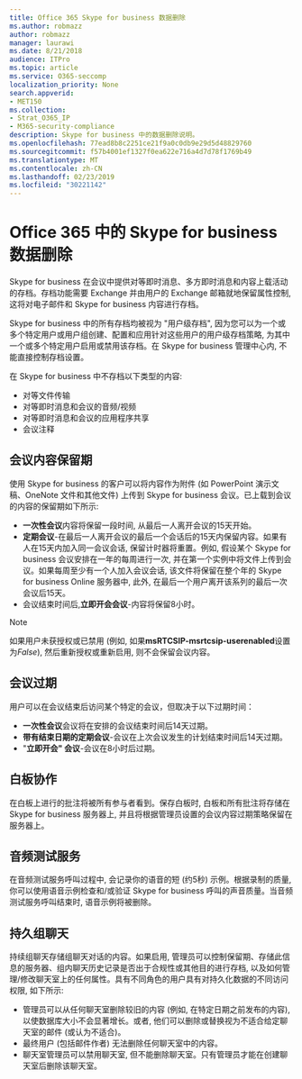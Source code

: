 ```yaml
---
title: Office 365 Skype for business 数据删除
ms.author: robmazz
author: robmazz
manager: laurawi
ms.date: 8/21/2018
audience: ITPro
ms.topic: article
ms.service: O365-seccomp
localization_priority: None
search.appverid:
- MET150
ms.collection:
- Strat_O365_IP
- M365-security-compliance
description: Skype for business 中的数据删除说明。
ms.openlocfilehash: 77ead8b8c2251ce21f9a0c0db9e29d5d48829760
ms.sourcegitcommit: f57b4001ef1327f0ea622e716a4d7d78f1769b49
ms.translationtype: MT
ms.contentlocale: zh-CN
ms.lasthandoff: 02/23/2019
ms.locfileid: "30221142"
---
```

# <a name="skype-for-business-data-deletion-in-office-365"></a>Office 365 中的 Skype for business 数据删除

Skype for business 在会议中提供对等即时消息、多方即时消息和内容上载活动的存档。存档功能需要 Exchange 并由用户的 Exchange 邮箱就地保留属性控制, 这将对电子邮件和 Skype for business 内容进行存档。

Skype for business 中的所有存档均被视为 "用户级存档", 因为您可以为一个或多个特定用户或用户组创建、配置和应用针对这些用户的用户级存档策略, 为其中一个或多个特定用户启用或禁用该存档。在 Skype for business 管理中心内, 不能直接控制存档设置。

在 Skype for business 中不存档以下类型的内容: 
- 对等文件传输
- 对等即时消息和会议的音频/视频
- 对等即时消息和会议的应用程序共享
- 会议注释 

## <a name="meeting-content-retention"></a>会议内容保留期
使用 Skype for business 的客户可以将内容作为附件 (如 PowerPoint 演示文稿、OneNote 文件和其他文件) 上传到 Skype for business 会议。已上载到会议的内容的保留期如下所示:
- **一次性会议**内容将保留一段时间, 从最后一人离开会议的15天开始。
- **定期会议**-在最后一人离开会议的最后一个会话后的15天内保留内容。如果有人在15天内加入同一会议会话, 保留计时器将重置。例如, 假设某个 Skype for business 会议安排在一年的每周进行一次, 并在第一个实例中将文件上传到会议。如果每周至少有一个人加入会议会话, 该文件将保留在整个年的 Skype for business Online 服务器中, 此外, 在最后一个用户离开该系列的最后一次会议后15天。
- 会议结束时间后,**立即开会会议**-内容将保留8小时。

> [!NOTE]
> 如果用户未获授权或已禁用 (例如, 如果**msRTCSIP-msrtcsip-userenabled**设置为*False*), 然后重新授权或重新启用, 则不会保留会议内容。

## <a name="meeting-expiration"></a>会议过期
用户可以在会议结束后访问某个特定的会议，但取决于以下过期时间：
- **一次性会议**会议将在安排的会议结束时间后14天过期。
- **带有结束日期的定期会议**-会议在上次会议发生的计划结束时间后14天过期。
- "**立即开会" 会议**-会议在8小时后过期。

## <a name="whiteboard-collaboration"></a>白板协作
在白板上进行的批注将被所有参与者看到。保存白板时, 白板和所有批注将存储在 Skype for business 服务器上, 并且将根据管理员设置的会议内容过期策略保留在服务器上。

## <a name="audio-test-service"></a>音频测试服务
在音频测试服务呼叫过程中, 会记录你的语音的短 (约5秒) 示例。根据录制的质量, 你可以使用语音示例检查和/或验证 Skype for business 呼叫的声音质量。当音频测试服务呼叫结束时, 语音示例将被删除。

## <a name="persistent-group-chat"></a>持久组聊天
持续组聊天存储组聊天对话的内容。如果启用, 管理员可以控制保留期、存储此信息的服务器、组内聊天历史记录是否出于合规性或其他目的进行存档, 以及如何管理/修改聊天室上的任何属性。具有不同角色的用户具有对持久化数据的不同访问权限, 如下所示:
- 管理员可以从任何聊天室删除较旧的内容 (例如, 在特定日期之前发布的内容), 以使数据库大小不会显著增长。或者, 他们可以删除或替换视为不适合给定聊天室的邮件 (或认为不适合)。
- 最终用户 (包括邮件作者) 无法删除任何聊天室中的内容。
- 聊天室管理员可以禁用聊天室, 但不能删除聊天室。只有管理员才能在创建聊天室后删除该聊天室。